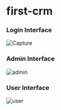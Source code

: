 # first-crm

### Login Interface 

![Capture](https://user-images.githubusercontent.com/20153768/88458882-dcac4780-ceb2-11ea-9c4b-b8cee77077e0.PNG)

### Admin Interface

![admin](https://user-images.githubusercontent.com/20153768/88458926-1f6e1f80-ceb3-11ea-8d94-a8d30d31c9e4.PNG)

### User Interface

![user](https://user-images.githubusercontent.com/20153768/88458952-4debfa80-ceb3-11ea-9c34-e91016faa2d9.PNG)


